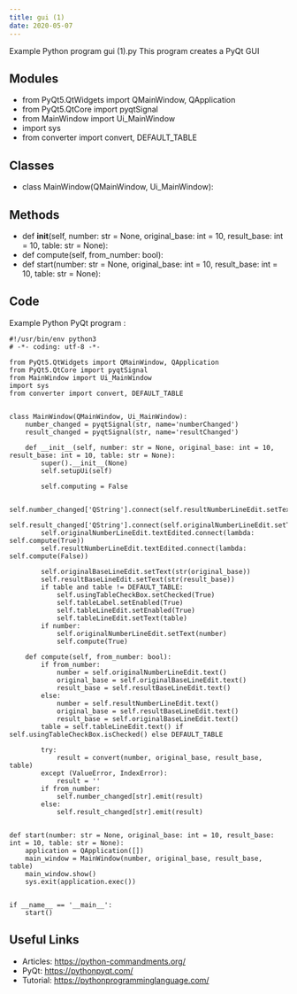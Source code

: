 ```yaml
---
title: gui (1)
date: 2020-05-07
---
```

Example Python program gui (1).py
This program creates a PyQt GUI

## Modules

* from PyQt5.QtWidgets import QMainWindow, QApplication
* from PyQt5.QtCore import pyqtSignal
* from MainWindow import Ui_MainWindow
* import sys
* from converter import convert, DEFAULT_TABLE

## Classes

* class MainWindow(QMainWindow, Ui_MainWindow):

## Methods

* def __init__(self, number: str = None, original_base: int = 10, result_base: int = 10, table: str = None):
* def compute(self, from_number: bool):
* def start(number: str = None, original_base: int = 10, result_base: int = 10, table: str = None):

## Code

Example Python PyQt program :

    #!/usr/bin/env python3
    # -*- coding: utf-8 -*-
    
    from PyQt5.QtWidgets import QMainWindow, QApplication
    from PyQt5.QtCore import pyqtSignal
    from MainWindow import Ui_MainWindow
    import sys
    from converter import convert, DEFAULT_TABLE
    
    
    class MainWindow(QMainWindow, Ui_MainWindow):
        number_changed = pyqtSignal(str, name='numberChanged')
        result_changed = pyqtSignal(str, name='resultChanged')
    
        def __init__(self, number: str = None, original_base: int = 10, result_base: int = 10, table: str = None):
            super().__init__(None)
            self.setupUi(self)
    
            self.computing = False
    
            self.number_changed['QString'].connect(self.resultNumberLineEdit.setText)
            self.result_changed['QString'].connect(self.originalNumberLineEdit.setText)
            self.originalNumberLineEdit.textEdited.connect(lambda: self.compute(True))
            self.resultNumberLineEdit.textEdited.connect(lambda: self.compute(False))
    
            self.originalBaseLineEdit.setText(str(original_base))
            self.resultBaseLineEdit.setText(str(result_base))
            if table and table != DEFAULT_TABLE:
                self.usingTableCheckBox.setChecked(True)
                self.tableLabel.setEnabled(True)
                self.tableLineEdit.setEnabled(True)
                self.tableLineEdit.setText(table)
            if number:
                self.originalNumberLineEdit.setText(number)
                self.compute(True)
    
        def compute(self, from_number: bool):
            if from_number:
                number = self.originalNumberLineEdit.text()
                original_base = self.originalBaseLineEdit.text()
                result_base = self.resultBaseLineEdit.text()
            else:
                number = self.resultNumberLineEdit.text()
                original_base = self.resultBaseLineEdit.text()
                result_base = self.originalBaseLineEdit.text()
            table = self.tableLineEdit.text() if self.usingTableCheckBox.isChecked() else DEFAULT_TABLE
    
            try:
                result = convert(number, original_base, result_base, table)
            except (ValueError, IndexError):
                result = ''
            if from_number:
                self.number_changed[str].emit(result)
            else:
                self.result_changed[str].emit(result)
    
    
    def start(number: str = None, original_base: int = 10, result_base: int = 10, table: str = None):
        application = QApplication([])
        main_window = MainWindow(number, original_base, result_base, table)
        main_window.show()
        sys.exit(application.exec())
    
    
    if __name__ == '__main__':
        start()
    

## Useful Links

- Articles: https://python-commandments.org/
- PyQt: https://pythonpyqt.com/
- Tutorial: https://pythonprogramminglanguage.com/

